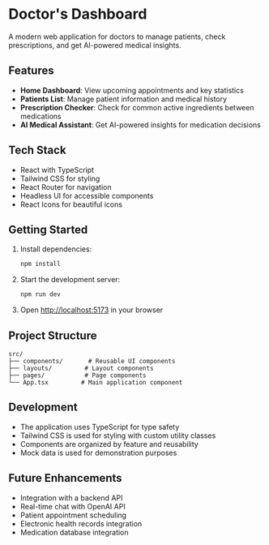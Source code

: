 # Doctor's Dashboard

A modern web application for doctors to manage patients, check prescriptions, and get AI-powered medical insights.

## Features

- **Home Dashboard**: View upcoming appointments and key statistics
- **Patients List**: Manage patient information and medical history
- **Prescription Checker**: Check for common active ingredients between medications
- **AI Medical Assistant**: Get AI-powered insights for medication decisions

## Tech Stack

- React with TypeScript
- Tailwind CSS for styling
- React Router for navigation
- Headless UI for accessible components
- React Icons for beautiful icons

## Getting Started

1. Install dependencies:
   ```bash
   npm install
   ```

2. Start the development server:
   ```bash
   npm run dev
   ```

3. Open [http://localhost:5173](http://localhost:5173) in your browser

## Project Structure

```
src/
├── components/       # Reusable UI components
├── layouts/         # Layout components
├── pages/           # Page components
└── App.tsx         # Main application component
```

## Development

- The application uses TypeScript for type safety
- Tailwind CSS is used for styling with custom utility classes
- Components are organized by feature and reusability
- Mock data is used for demonstration purposes

## Future Enhancements

- Integration with a backend API
- Real-time chat with OpenAI API
- Patient appointment scheduling
- Electronic health records integration
- Medication database integration
